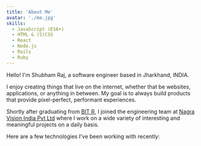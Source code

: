 ```yaml
---
title: 'About Me'
avatar: './me.jpg'
skills:
  - JavaScript (ES6+)
  - HTML & (S)CSS
  - React
  - Node.js
  - Rails
  - Ruby
---
```


Hello! I'm Shubham Raj, a software engineer based in Jharkhand, INDIA.

I enjoy creating things that live on the internet, whether that be websites, applications, or anything in between. My goal is to always build products that provide pixel-perfect, performant experiences.

Shortly after graduating from [BIT R](https://www.bitraipur.ac.in/), I joined the engineering team at [Nagra Vision India Pvt Ltd](https://www.nagra.com/) where I work on a wide variety of interesting and meaningful projects on a daily basis.

Here are a few technologies I've been working with recently:
